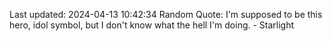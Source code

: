 Last updated: 2024-04-13 10:42:34
Random Quote: I'm supposed to be this hero, idol symbol, but I don't know what the hell I'm doing. - Starlight